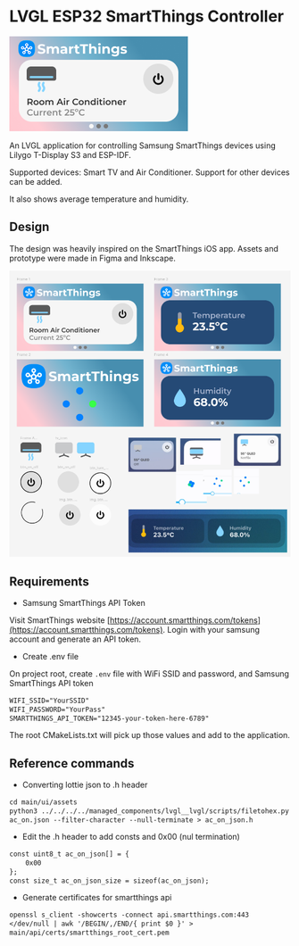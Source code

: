 # LVGL ESP32 SmartThings Controller

![alt text](repo-assets/banner.png)

An LVGL application for controlling Samsung SmartThings devices using Lilygo T-Display S3 and ESP-IDF.

Supported devices: Smart TV and Air Conditioner. Support for other devices can be added.

It also shows average temperature and humidity.

## Design

The design was heavily inspired on the SmartThings iOS app. Assets and prototype were made in Figma and Inkscape.

![alt text](repo-assets/ui_design.png)

## Requirements

- Samsung SmartThings API Token

Visit SmartThings website [https://account.smartthings.com/tokens](https://account.smartthings.com/tokens). Login with your samsung account and generate an API token.

- Create .env file

On project root, create `.env` file with WiFi SSID and password, and Samsung SmartThings API token
```
WIFI_SSID="YourSSID"
WIFI_PASSWORD="YourPass"
SMARTTHINGS_API_TOKEN="12345-your-token-here-6789"
```

The root CMakeLists.txt will pick up those values and add to the application.

## Reference commands

- Converting lottie json to .h header

```
cd main/ui/assets
python3 ../../../../managed_components/lvgl__lvgl/scripts/filetohex.py ac_on.json --filter-character --null-terminate > ac_on_json.h
```

- Edit the .h header to add consts and 0x00 (nul termination)
```
const uint8_t ac_on_json[] = {
    0x00
};
const size_t ac_on_json_size = sizeof(ac_on_json);
```

- Generate certificates for smartthings api
```
openssl s_client -showcerts -connect api.smartthings.com:443 </dev/null | awk '/BEGIN/,/END/{ print $0 }' > main/api/certs/smartthings_root_cert.pem
```